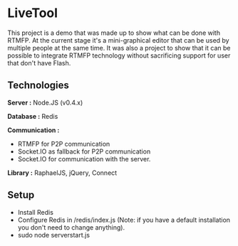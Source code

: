 LiveTool
========

This project is a demo that was made up to show what can be done with RTMFP. At the current stage it's a mini-graphical editor that can be used by multiple people at the same time. It was also a project to show that it can be possible to integrate RTMFP technology without sacrificing support for user that don't have Flash. 

Technologies
------------

**Server :** Node.JS (v0.4.x)

**Database :** Redis

**Communication :**

 - RTMFP for P2P communication
 - Socket.IO as fallback for P2P communication 
 - Socket.IO for communication with the server.

**Library :** RaphaelJS, jQuery, Connect

Setup
-----

 - Install Redis
 - Configure Redis in /redis/index.js (Note: if you have a default installation you don't need to change anything).
 - sudo node serverstart.js